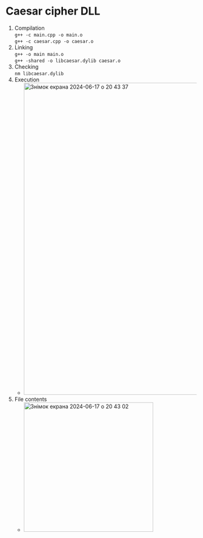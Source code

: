 # Caesar cipher DLL
1. Compilation </br>
   `g++ -c main.cpp -o main.o` </br>
   `g++ -c caesar.cpp -o caesar.o`
2. Linking </br>
   `g++ -o main main.o` </br>
   `g++ -shared -o libcaesar.dylib caesar.o`
3. Checking </br>
   `nm libcaesar.dylib`
4. Execution
   - <img width="822" alt="Знімок екрана 2024-06-17 о 20 43 37" src="https://github.com/Viktoriia-Semenko/caesar-encryption-vsemenko/assets/150340301/2206c793-8a00-487c-a381-892ae38e0a43">
5. File contents
   - <img width="341" alt="Знімок екрана 2024-06-17 о 20 43 02" src="https://github.com/Viktoriia-Semenko/caesar-encryption-vsemenko/assets/150340301/10537f58-ef8d-4170-ae43-56ad31e9fd2a">
